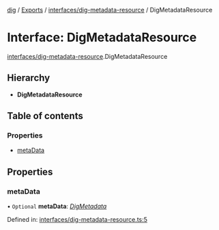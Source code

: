[dig](../../README.md) / [Exports](../../modules.md) / [interfaces/dig-metadata-resource](../../modules/interfaces_dig_metadata_resource.md) / DigMetadataResource

# Interface: DigMetadataResource

[interfaces/dig-metadata-resource](../../modules/interfaces_dig_metadata_resource.md).DigMetadataResource

## Hierarchy

* **DigMetadataResource**

## Table of contents

### Properties

- [metaData](dig-metadata-resource.digmetadataresource.md#metadata)

## Properties

### metaData

• `Optional` **metaData**: [*DigMetadata*](dig-metadata.digmetadata.md)

Defined in: [interfaces/dig-metadata-resource.ts:5](https://github.com/dig-platform/dig-app/blob/df110311/projects/dig/src/lib/interfaces/dig-metadata-resource.ts#L5)
